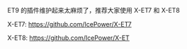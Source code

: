 ET9 的插件维护起来太麻烦了，推荐大家使用 X-ET7 和 X-ET8

X-ET7: https://github.com/IcePower/X-ET7

X-ET8: https://github.com/IcePower/X-ET
